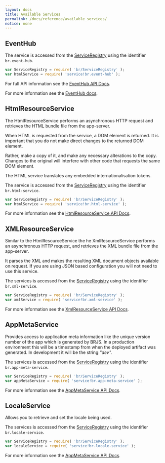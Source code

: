 ```yaml
---
layout: docs
title: Available Services
permalink: /docs/reference/available_services/
notice: none
---
```


## EventHub

The service is accessed from the [ServiceRegistry](/docs/concepts/service_registry/) using the identifier `br.event-hub`.

```js
var ServiceRegistry = require( 'br/ServiceRegistry' );
var htmlService = require( 'service!br.event-hub' );
```

For full API information see the [EventHub API Docs](http://apidocs.bladerunnerjs.org/latest/js/EventHub.html).

For more information see the [EventHub docs](/docs/concepts/event_hub/).

<a name="HtmlResourceService"></a>
## HtmlResourceService

The HtmlResourceService performs an asynchronous HTTP request and retrieves the HTML bundle file from the app-server.

When HTML is requested from the service, a DOM element is returned.  It is important that you do not make direct changes to the returned DOM element.

Rather, make a copy of it, and make any necessary alterations to the copy. Changes to the original will interfere with other code that requests the same DOM element.

The HTML service translates any embedded internationalisation tokens.

The service is accessed from the [ServiceRegistry](/docs/concepts/service_registry/) using the identifier `br.html-service`.

```js
var ServiceRegistry = require( 'br/ServiceRegistry' );
var htmlService = require( 'service!br.html-service' );
```

For more information see the [HtmlResourceService API Docs](http://apidocs.bladerunnerjs.org/latest/js/HtmlResourceService.html).

## XMLResourceService

Similar to the HtmlResourceService the he XmlResourceService performs an asynchronous HTTP request, and retrieves the XML bundle file from the app-server.

It parses the XML and makes the resulting XML document objects available on request. If you are using JSON based configuration you will not need to use this service.

The services is accessed from the [ServiceRegistry](/docs/concepts/service_registry/) using the identifier `br.xml-service`.

```js
var ServiceRegistry = require( 'br/ServiceRegistry' );
var xmlService = require( 'service!br.xml-service' );
```

For more information see the [XmlResourceService API Docs](http://apidocs.bladerunnerjs.org/latest/js/XmlResourceService.html).

## AppMetaService

Provides access to application meta information like the unique version number of the app which is generated by BRJS. In a production environment this will be a timestamp from when the deployed artifact was generated. In development it will be the string <em>"dev"</em>.

The services is accessed from the [ServiceRegistry](/docs/concepts/service_registry/) using the identifier `br.app-meta-service`.

```js
var ServiceRegistry = require( 'br/ServiceRegistry' );
var appMetaService = require( 'service!br.app-meta-service' );
```

For more information see the [AppMetaService API Docs](http://apidocs.bladerunnerjs.org/latest/js/AppMetaService.html).

## LocaleService

Allows you to retrieve and set the locale being used.

The services is accessed from the [ServiceRegistry](/docs/concepts/service_registry/) using the identifier `br.locale-service`.

```js
var ServiceRegistry = require( 'br/ServiceRegistry' );
var localeService = require( 'service!br.locale-service' );
```

For more information see the [AppMetaService API Docs](http://apidocs.bladerunnerjs.org/latest/js/LocaleService.html).
